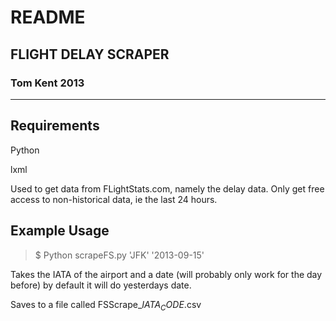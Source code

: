 #			 README 			#
##    FLIGHT DELAY SCRAPER		##
###	    Tom Kent 2013			###

***

## Requirements
Python

lxml

Used to get data from FLightStats.com, namely the delay data.
Only get free access to non-historical data, ie the last 24 hours.


## Example Usage

> $ Python scrapeFS.py 'JFK' '2013-09-15'

Takes the IATA of the airport and a date (will probably only work for the day before) by default it will do yesterdays date.

Saves to a file called FSScrape_$IATA_CODE$.csv

